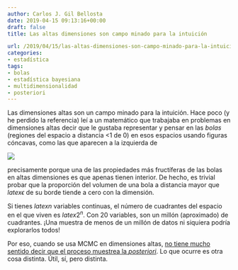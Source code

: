 ```yaml
---
author: Carlos J. Gil Bellosta
date: 2019-04-15 09:13:16+00:00
draft: false
title: Las altas dimensiones son campo minado para la intuición

url: /2019/04/15/las-altas-dimensiones-son-campo-minado-para-la-intuicion/
categories:
- estadística
tags:
- bolas
- estadística bayesiana
- multidimensionalidad
- posteriori
---
```


Las dimensiones altas son un campo minado para la intuición. Hace poco (y he perdido la referencia) leí a un matemático que trabajaba en problemas en dimensiones altas decir que le gustaba representar y pensar en las _bolas_ (regiones del espacio a distancia <1 de 0) en esos espacios usando figuras cóncavas, como las que aparecen a la izquierda de

![](/wp-uploads/2019/04/bolas_metricas_alt.png#center)

precisamente porque una de las propiedades más fructíferas de las bolas en altas dimensiones es que apenas tienen interior. De hecho, es trivial probar que la proporción del volumen de una bola a distancia mayor que $latex \epsilon$ de su borde tiende a cero con la dimensión.

Si tienes $latex n$ variables continuas, el número de cuadrantes del espacio en el que viven es $latex 2^n$. Con 20 variables, son un millón (aproximado) de cuadrantes. ¡Una muestra de menos de un millón de datos ni siquiera podría explorarlos todos!

Por  eso, cuando se usa MCMC en dimensiones altas, [no tiene mucho sentido decir que el proceso muestrea la ](https://statmodeling.stat.columbia.edu/2019/03/25/mcmc-does-not-explore-posterior/)_[posteriori](https://statmodeling.stat.columbia.edu/2019/03/25/mcmc-does-not-explore-posterior/)_. Lo que ocurre es otra cosa distinta. Útil, sí, pero distinta.